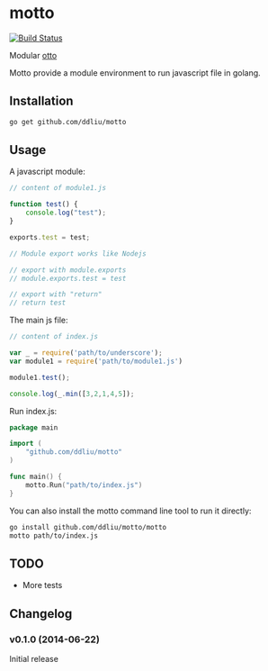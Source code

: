 # motto

[![Build Status](https://travis-ci.org/ddliu/motto.png)](https://travis-ci.org/ddliu/motto)

Modular [otto](https://github.com/robertkrimen/otto)

Motto provide a module environment to run javascript file in golang.

## Installation

```bash
go get github.com/ddliu/motto
```

## Usage

A javascript module:

```js
// content of module1.js

function test() {
    console.log("test");
}

exports.test = test;

// Module export works like Nodejs

// export with module.exports
// module.exports.test = test

// export with "return"
// return test
```

The main js file:

```js
// content of index.js

var _ = require('path/to/underscore');
var module1 = require('path/to/module1.js')

module1.test();

console.log(_.min([3,2,1,4,5]);
```

Run index.js:

```go
package main

import (
    "github.com/ddliu/motto"
)

func main() {
    motto.Run("path/to/index.js")
}
```

You can also install the motto command line tool to run it directly:

```bash
go install github.com/ddliu/motto/motto
motto path/to/index.js
```

## TODO

- More tests

## Changelog

### v0.1.0 (2014-06-22)

Initial release